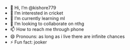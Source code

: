 - 👋 Hi, I’m @kishore779
- 👀 I’m interested in cricket
- 🌱 I’m currently learning ml
- 💞️ I’m looking to collaborate on nthg
- 📫 How to reach me through phone
- 😄 Pronouns: as long as i live there are infinite chances
- ⚡ Fun fact: jooker


<!---
kishore779/kishore779 is a ✨ special ✨ repository because its `README.md` (this file) appears on your GitHub profile.
You can click the Preview link to take a look at your changes.
--->
